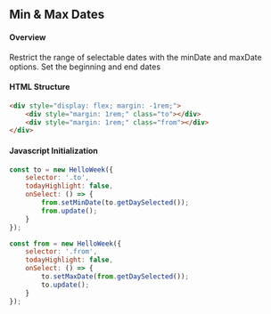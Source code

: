 ## Min & Max Dates

#### Overview
Restrict the range of selectable dates with the minDate and maxDate options. Set the beginning and end dates

#### HTML Structure
```html
<div style="display: flex; margin: -1rem;">
    <div style="margin: 1rem;" class="to"></div>
    <div style="margin: 1rem;" class="from"></div>
</div>
```

#### Javascript Initialization
```js
const to = new HelloWeek({
    selector: '.to',
    todayHighlight: false,
    onSelect: () => {
        from.setMinDate(to.getDaySelected());
        from.update();
    }
});

const from = new HelloWeek({
    selector: '.from',
    todayHighlight: false,
    onSelect: () => {
        to.setMaxDate(from.getDaySelected());
        to.update();
    }
});
```

